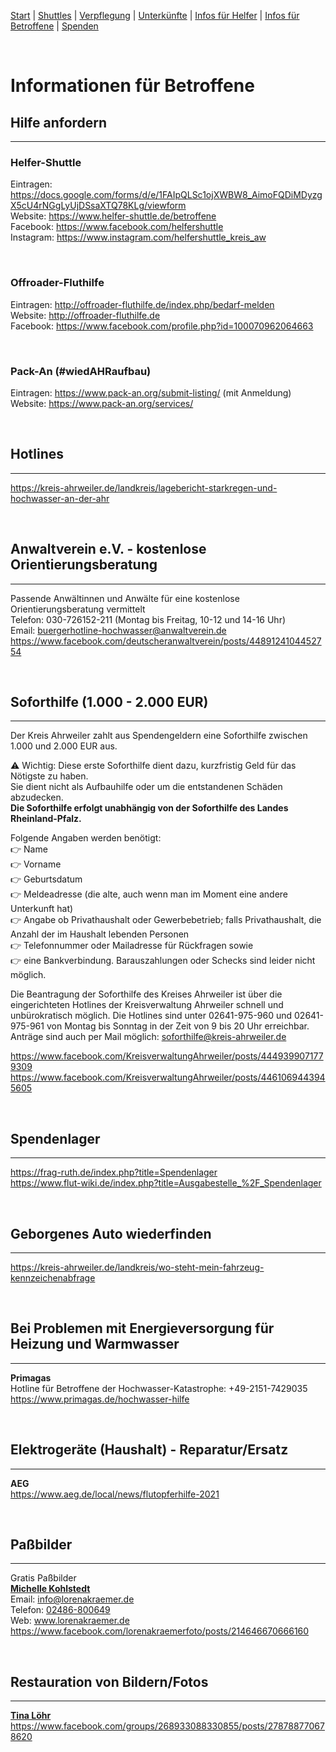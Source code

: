 [Start](./index.md) | [Shuttles](./shuttles.md) | [Verpflegung](catering.md) | [Unterkünfte](accomodations.md) | [Infos für Helfer](./links.volunters.md) | [Infos für Betroffene](./links.victims.md) | [Spenden](./donations.md)

<br/>

# Informationen für Betroffene

## Hilfe anfordern
---
### Helfer-Shuttle
Eintragen: <https://docs.google.com/forms/d/e/1FAIpQLSc1ojXWBW8_AimoFQDiMDyzgX5cU4rNGgLyUjDSsaXTQ78KLg/viewform>  
Website: <https://www.helfer-shuttle.de/betroffene>  
Facebook: <https://www.facebook.com/helfershuttle>  
Instagram: <https://www.instagram.com/helfershuttle_kreis_aw>

<br/>

### Offroader-Fluthilfe
Eintragen: <http://offroader-fluthilfe.de/index.php/bedarf-melden>  
Website: <http://offroader-fluthilfe.de>  
Facebook: <https://www.facebook.com/profile.php?id=100070962064663>  

<br/>

### Pack-An (#wiedAHRaufbau)
Eintragen: <https://www.pack-an.org/submit-listing/> (mit Anmeldung)  
Website: <https://www.pack-an.org/services/>  

<br/>

## Hotlines
---
<https://kreis-ahrweiler.de/landkreis/lagebericht-starkregen-und-hochwasser-an-der-ahr>

<br/>

## Anwaltverein e.V. - kostenlose Orientierungsberatung
---
Passende Anwältinnen und Anwälte für eine kostenlose Orientierungsberatung vermittelt  
Telefon: 030-726152-211 (Montag bis Freitag, 10-12 und 14-16 Uhr)  
Email: buergerhotline-hochwasser@anwaltverein.de  
<https://www.facebook.com/deutscheranwaltverein/posts/4489124104452754>

<br/>

## Soforthilfe (1.000 - 2.000 EUR)
---
Der Kreis Ahrweiler zahlt aus Spendengeldern eine Soforthilfe zwischen 1.000 und 2.000 EUR aus. 


⚠ Wichtig: Diese erste Soforthilfe dient dazu, kurzfristig Geld für das Nötigste zu haben.  
Sie dient nicht als Aufbauhilfe oder um die entstandenen Schäden abzudecken.  
**Die Soforthilfe erfolgt unabhängig von der Soforthilfe des Landes Rheinland-Pfalz.**  

Folgende Angaben werden benötigt:  
👉 Name  
👉 Vorname  
👉 Geburtsdatum  
👉 Meldeadresse (die alte, auch wenn man im Moment eine andere Unterkunft hat)  
👉 Angabe ob Privathaushalt oder Gewerbebetrieb; falls Privathaushalt, die Anzahl der im Haushalt lebenden Personen  
👉 Telefonnummer oder Mailadresse für Rückfragen sowie  
👉 eine Bankverbindung. Barauszahlungen oder Schecks sind leider nicht möglich. 

Die Beantragung der Soforthilfe des Kreises Ahrweiler ist über die eingerichteten Hotlines der
Kreisverwaltung Ahrweiler schnell und unbürokratisch möglich. Die Hotlines sind unter 02641-975-960 und
02641-975-961 von Montag bis Sonntag in der Zeit von 9 bis 20 Uhr erreichbar. Anträge sind auch per Mail
möglich: soforthilfe@kreis-ahrweiler.de

<https://www.facebook.com/KreisverwaltungAhrweiler/posts/4449399071779309>  
<https://www.facebook.com/KreisverwaltungAhrweiler/posts/4461069443945605>

<br/>

## Spendenlager
---
<https://frag-ruth.de/index.php?title=Spendenlager>  
<https://www.flut-wiki.de/index.php?title=Ausgabestelle_%2F_Spendenlager>  

<br/>

## Geborgenes Auto wiederfinden
---
<https://kreis-ahrweiler.de/landkreis/wo-steht-mein-fahrzeug-kennzeichenabfrage>

<br/>

## Bei Problemen mit Energieversorgung für Heizung und Warmwasser
---
**Primagas**  
Hotline für Betroffene der Hochwasser-Katastrophe: +49-2151-7429035  
<https://www.primagas.de/hochwasser-hilfe>

<br/>

## Elektrogeräte (Haushalt) - Reparatur/Ersatz
---
**AEG**  
<https://www.aeg.de/local/news/flutopferhilfe-2021>

<br/>

## Paßbilder
---
Gratis Paßbilder  
**[Michelle Kohlstedt](https://www.facebook.com/groups/268933088330855/user/595026891/)**  
Email: info@lorenakraemer.de  
Telefon: [02486-800649](tel:+492486800649)  
Web: www.lorenakraemer.de  
<https://www.facebook.com/lorenakraemerfoto/posts/214646670666160>

<br/>

## Restauration von Bildern/Fotos
---
**[Tina Löhr](https://www.facebook.com/groups/268933088330855/user/1628523698/)**  
<https://www.facebook.com/groups/268933088330855/posts/278788770678620>
